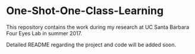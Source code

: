 # One-Shot-One-Class-Learning
This repository contains the work during my research at UC Santa Barbara Four Eyes Lab in summer 2017.

Detailed README regarding the project and code will be added soon.
